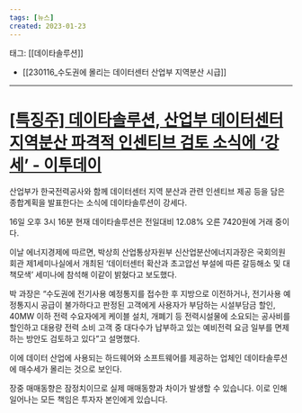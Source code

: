 ```yaml
---
tags: [뉴스]
created: 2023-01-23
---
```


태그: [[데이타솔루션]]
- [[230116_수도권에 몰리는 데이터센터 산업부 지역분산 시급]]
___

# [[특징주] 데이타솔루션, 산업부 데이터센터 지역분산 파격적 인센티브 검토 소식에 ‘강세’ - 이투데이](https://m.etoday.co.kr/view.php?idxno=2213159)
산업부가 한국전력공사와 함께 데이터센터 지역 분산과 관련 인센티브 제공 등을 담은 종합계획을 발표한다는 소식에 데이타솔루션이 강세다.

16일 오후 3시 16분 현재 데이타솔루션은 전일대비 12.08% 오른 7420원에 거래 중이다.

이날 에너지경제에 따르면, 박상희 산업통상자원부 신산업분산에너지과장은 국회의원회관 제1세미나실에서 개최된 ‘데이터센터 확산과 초고압선 부설에 따른 갈등해소 및 대책모색’ 세미나에 참석해 이같이 밝혔다고 보도했다.

박 과장은 “수도권에 전기사용 예정통지를 접수한 후 지방으로 이전하거나, 전기사용 예정통지시 공급이 불가하다고 판정된 고객에게 사용자가 부담하는 시설부담금 할인, 40MW 이하 전력 수요자에게 케이블 설치, 개폐기 등 전력시설물에 소요되는 공사비를 할인하고 대용량 전력 소비 고객 중 대다수가 납부하고 있는 예비전력 요금 일부를 면제하는 방안도 검토하고 있다”고 설명했다.

이에 데이터 산업에 사용되는 하드웨어와 소프트웨어를 제공하는 업체인 데이타솔루션에 매수세가 몰리는 것으로 보인다.

장중 매매동향은 잠정치이므로 실제 매매동향과 차이가 발생할 수 있습니다. 이로 인해 일어나는 모든 책임은 투자자 본인에게 있습니다.
